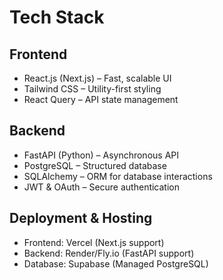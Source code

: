 # Tech Stack
## **Frontend**
- React.js (Next.js) – Fast, scalable UI
- Tailwind CSS – Utility-first styling
- React Query – API state management

## **Backend**
- FastAPI (Python) – Asynchronous API
- PostgreSQL – Structured database
- SQLAlchemy – ORM for database interactions
- JWT & OAuth – Secure authentication

## **Deployment & Hosting**
- Frontend: Vercel (Next.js support)
- Backend: Render/Fly.io (FastAPI support)
- Database: Supabase (Managed PostgreSQL)